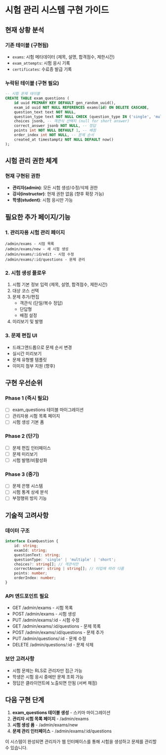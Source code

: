 # 시험 관리 시스템 구현 가이드

## 현재 상황 분석

### 기존 테이블 (구현됨)

- `exams`: 시험 메타데이터 (제목, 설명, 합격점수, 제한시간)
- `exam_attempts`: 시험 응시 기록
- `certificates`: 수료증 발급 기록

### 누락된 테이블 (구현 필요)

```sql
-- 시험 문제 테이블
CREATE TABLE exam_questions (
    id uuid PRIMARY KEY DEFAULT gen_random_uuid(),
    exam_id uuid NOT NULL REFERENCES exams(id) ON DELETE CASCADE,
    question_text text NOT NULL,
    question_type text NOT NULL CHECK (question_type IN ('single', 'multiple', 'short')),
    choices jsonb, -- 객관식 선택지 (null for short answer)
    correct_answer jsonb NOT NULL, -- 정답
    points int NOT NULL DEFAULT 1, -- 배점
    order_index int NOT NULL, -- 문제 순서
    created_at timestamptz NOT NULL DEFAULT now()
);
```

## 시험 관리 권한 체계

### 현재 구현된 권한

- **관리자(admin)**: 모든 시험 생성/수정/삭제 권한
- **강사(instructor)**: 현재 권한 없음 (향후 확장 가능)
- **학생(student)**: 시험 응시만 가능

## 필요한 추가 페이지/기능

### 1. 관리자용 시험 관리 페이지

```
/admin/exams - 시험 목록
/admin/exams/new - 새 시험 생성
/admin/exams/:id/edit - 시험 수정
/admin/exams/:id/questions - 문제 관리
```

### 2. 시험 생성 플로우

1. 시험 기본 정보 입력 (제목, 설명, 합격점수, 제한시간)
2. 대상 코스 선택
3. 문제 추가/편집
    - 객관식 (단일/복수 정답)
    - 단답형
    - 배점 설정
4. 미리보기 및 발행

### 3. 문제 편집 UI

- 드래그앤드롭으로 문제 순서 변경
- 실시간 미리보기
- 문제 유형별 템플릿
- 이미지 첨부 지원 (향후)

## 구현 우선순위

### Phase 1 (즉시 필요)

- [ ] exam_questions 테이블 마이그레이션
- [ ] 관리자용 시험 목록 페이지
- [ ] 시험 생성 기본 폼

### Phase 2 (단기)

- [ ] 문제 편집 인터페이스
- [ ] 문제 미리보기
- [ ] 시험 발행/비활성화

### Phase 3 (중기)

- [ ] 문제 은행 시스템
- [ ] 시험 통계 상세 분석
- [ ] 부정행위 방지 기능

## 기술적 고려사항

### 데이터 구조

```typescript
interface ExamQuestion {
    id: string;
    examId: string;
    questionText: string;
    questionType: 'single' | 'multiple' | 'short';
    choices?: string[]; // 객관식만
    correctAnswer: string | string[]; // 타입에 따라 다름
    points: number;
    orderIndex: number;
}
```

### API 엔드포인트 필요

- GET /admin/exams - 시험 목록
- POST /admin/exams - 시험 생성
- PUT /admin/exams/:id - 시험 수정
- GET /admin/exams/:id/questions - 문제 목록
- POST /admin/exams/:id/questions - 문제 추가
- PUT /admin/questions/:id - 문제 수정
- DELETE /admin/questions/:id - 문제 삭제

### 보안 고려사항

- 시험 문제는 RLS로 관리자만 접근 가능
- 학생은 시험 응시 중에만 문제 조회 가능
- 정답은 클라이언트에 노출되면 안됨 (서버 채점)

## 다음 구현 단계

1. **exam_questions 테이블 생성** - 스키마 마이그레이션
2. **관리자 시험 목록 페이지** - /admin/exams
3. **시험 생성 폼** - /admin/exams/new
4. **문제 관리 인터페이스** - /admin/exams/:id/questions

이 시스템이 완성되면 관리자가 웹 인터페이스를 통해 시험을 생성하고 문제를 관리할 수 있습니다.
